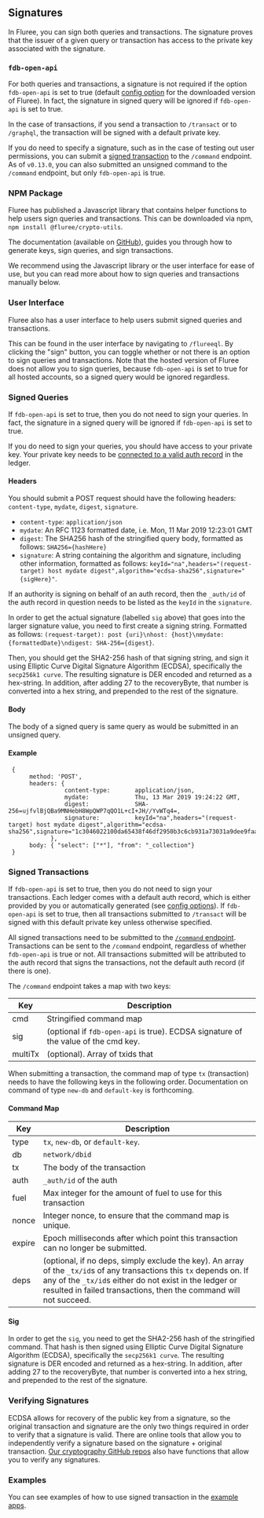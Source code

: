 ## Signatures

In Fluree, you can sign both queries and transactions. The signature proves that the issuer of a given query or transaction has access to the private key associated with the signature.

### `fdb-open-api`
For both queries and transactions, a signature is not required if the option `fdb-open-api` is set to true (default [config option](/docs/getting-started/fluree-anywhere#config-options) for the downloaded version of Fluree). In fact, the signature in signed query will be ignored if `fdb-open-api` is set to true. 

In the case of transactions, if you send a transaction to `/transact` or to `/graphql`, the transaction will be signed with a default private key. 

If you do need to specify a signature, such as in the case of testing out user permissions, you can submit a [signed transaction](#signed-transactions) to the `/command` endpoint. As of `v0.13.0`, you can also submitted an unsigned command to the `/command` endpoint, but only `fdb-open-api` is true.

### NPM Package

Fluree has published a Javascript library that contains helper functions to help users sign queries and transactions. This can be downloaded via npm, `npm install @fluree/crypto-utils`. 

The documentation (available on <a href="https://github.com/fluree/crypto-utils" target="_blank">GitHub</a>), guides you through how to generate keys, sign queries, and sign transactions. 

We recommend using the Javascript library or the user interface for ease of use, but you can read more about how to sign queries and transactions manually below. 

### User Interface

Fluree also has a user interface to help users submit signed queries and transactions.

This can be found in the user interface by navigating to `/flureeql`. By clicking the "sign" button, you can toggle whether or not there is an option to sign queries and transactions. Note that the hosted version of Fluree does not allow you to sign queries, because `fdb-open-api` is set to true for all hosted accounts, so a signed query would be ignored regardless.

### Signed Queries
If `fdb-open-api` is set to true, then you do not need to sign your queries. In fact, the signature in a signed query will be ignored if `fdb-open-api` is set to true. 

If you do need to sign your queries, you should have access to your private key. Your private key needs to be [connected to a valid auth record](/guides/identity/auth-records) in the ledger.

#### Headers

You should submit a POST request should have the following headers: `content-type`, `mydate`, `digest`, `signature`.

- `content-type`: `application/json`
- `mydate`: An RFC 1123 formatted date, i.e. Mon, 11 Mar 2019 12:23:01 GMT
- `digest`: The SHA256 hash of the stringified query body, formatted as follows: `SHA256={hashHere}`
- `signature`: A string containing the algorithm and signature, including other information, formatted as follows: `keyId="na",headers="(request-target) host mydate digest",algorithm="ecdsa-sha256",signature="{sigHere}"`. 

If an authority is signing on behalf of an auth record, then the `_auth/id` of the auth record in question needs to be listed as the `keyId` in the `signature`.

In order to get the actual signature (labelled `sig` above) that goes into the larger signature value, you need to first create a signing string. Formatted as follows: `(request-target): post {uri}\nhost: {host}\nmydate: {formattedDate}\ndigest: SHA-256={digest}`. 

Then, you should get the SHA2-256 hash of that signing string, and sign it using Elliptic Curve Digital Signature Algorithm (ECDSA), specifically the `secp256k1 curve`. The resulting signature is DER encoded and returned as a hex-string. In addition, after adding 27 to the recoveryByte, that number is converted into a hex string, and prepended to the rest of the signature. 

#### Body

The body of a signed query is same query as would be submitted in an unsigned query. 

#### Example

```all
 {
      method: 'POST',
      headers: {
                content-type:       application/json,
                mydate:             Thu, 13 Mar 2019 19:24:22 GMT,
                digest:             SHA-256=ujfvlBjQBa9MNHebH8WpQWP7qQO1L+cI+JH//YvWTq4=,
                signature:          keyId="na",headers="(request-target) host mydate digest",algorithm="ecdsa-sha256",signature="1c3046022100da65438f46df2950b3c6cb931a73031a9dee9faaf1ea8d8dd1d83d5ac026635f022100aabe5483c7bd10c3a468fe720d0fbec256fa3e904e16ff9f330ef13f7921700b"
            },
      body: { "select": ["*"], "from": "_collection"}
 }
```

### Signed Transactions
If `fdb-open-api` is set to true, then you do not need to sign your transactions. Each ledger comes with a default auth record, which is either provided by you or automatically generated (see [config options](/docs/getting-started/fluree-anywhere#config-options)). If `fdb-open-api` is set to true, then all transactions submitted to `/transact` will be signed with this default private key unless otherwise specified. 

All signed transactions need to be submitted to the [`/command` endpoint](/api/downloaded-endpoints/downloaded-examples#-command). Transactions can be sent to the `/command` endpoint, regardless of whether `fdb-open-api` is true or not. All transactions submitted will be attributed to the auth record that signs the transactions, not the default auth record (if there is one).

The `/command` endpoint takes a map with two keys:

Key | Description
--- | ---
cmd | Stringified command map
sig | (optional if `fdb-open-api` is true). ECDSA signature of the value of the cmd key. 
multiTx | (optional). Array of txids that 

When submitting a transaction, the command map of type `tx` (transaction) needs to have the following keys in the following order. Documentation on command of type `new-db` and `default-key` is forthcoming. 

#### Command Map

Key | Description
--- | ---
type | `tx`, `new-db`, or `default-key`. 
db | `network/dbid`
tx | The body of the transaction
auth | `_auth/id` of the auth
fuel | Max integer for the amount of fuel to use for this transaction
nonce | Integer nonce, to ensure that the command map is unique.
expire | Epoch milliseconds after which point this transaction can no longer be submitted. 
deps | (optional, if no deps, simply exclude the key). An array of the `_tx/id`s of any transactions this `tx` depends on. If any of the `_tx/id`s either do not exist in the ledger or resulted in failed transactions, then the command will not succeed.

#### Sig

In order to get the `sig`, you need to get the SHA2-256 hash of the stringified command. That hash is then signed using Elliptic Curve Digital Signature Algorithm (ECDSA), specifically the `secp256k1 curve`. The resulting signature is DER encoded and returned as a hex-string. In addition, after adding 27 to the recoveryByte, that number is converted into a hex string, and prepended to the rest of the signature. 

### Verifying Signatures

ECDSA allows for recovery of the public key from a signature, so the original transaction and signature are the only two things required in order to verify that a signature is valid. There are online tools that allow you to independently verify a signature based on the signature + original transaction. [Our cryptography GitHub repos](/tools/other/tools#js-cryptography) also have functions that allow you to verify any signatures.

### Examples

You can see examples of how to use signed transaction in the [example apps](/guides/examples/hub).